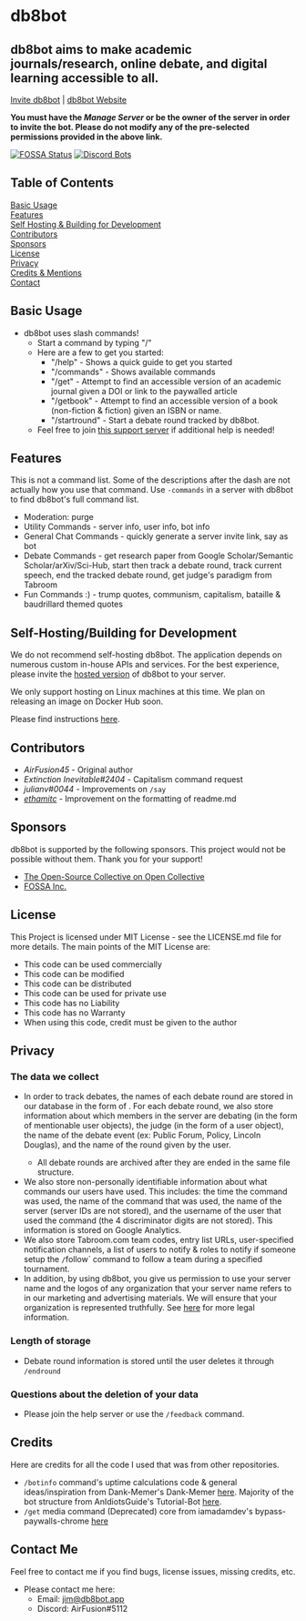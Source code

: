 # db8bot
## db8bot aims to make academic journals/research, online debate, and digital learning accessible to all.

[Invite db8bot](https://discord.com/oauth2/authorize?client_id=689368779305779204&permissions=310647056497&scope=bot%20applications.commands) | [db8bot Website](https://db8bot.app)

**You must have the *Manage Server* or be the owner of the server in order to invite the bot. Please do not modify any of the pre-selected permissions provided in the above link.**

[![FOSSA Status](https://app.fossa.com/api/projects/git%2Bgithub.com%2Fdb8bot%2Fdb8bot.svg?type=large)](https://app.fossa.com/projects/git%2Bgithub.com%2Fdb8bot%2Fdb8bot?ref=badge_large) [![Discord Bots](https://top.gg/api/widget/689368779305779204.svg)](https://top.gg/bot/689368779305779204)

<!-- [![db8bot's Widget](https://api.botlist.space/widget/689368779305779204/5 "db8bot's Widget")](https://botlist.space/bot/689368779305779204?utm_source=bls&utm_medium=widget&utm_campaign=689368779305779204) -->

<!-- [![db8bot's Widget] (https://arcane-botcenter.xyz/api/widget/689368779305779204.svg) "db8bot's Widget")](https://arcane-botcenter.xyz/bot/689368779305779204) -->

<!-- [![MBL](https://mythicalbots.xyz/bot/689368779305779204/embed?q=dark/ )](https://mythicalbots.xyz/bot/689368779305779204) -->

<!-- [discord.js](https://discord.js.org/). -->
## Table of Contents
[Basic Usage](#basic-usage)\
[Features](#features)\
[Self Hosting & Building for Development](#self-hostingbuilding-for-development)\
[Contributors](#contributors)\
[Sponsors](#sponsors)\
[License](#license)\
[Privacy](#privacy)\
[Credits & Mentions](#credits)\
[Contact](#contact-me)

## Basic Usage

* db8bot uses slash commands!
  * Start a command by typing "/"
  * Here are a few to get you started:
    * "/help" - Shows a quick guide to get you started
    * "/commands" - Shows available commands
    * "/get" - Attempt to find an accessible version of an academic journal given a DOI or link to the paywalled article
    * "/getbook" - Attempt to find an accessible version of a book (non-fiction & fiction) given an ISBN or name.
    * "/startround" - Start a debate round tracked by db8bot.
  * Feel free to join [this support server](https://discord.gg/rEQc7C7) if additional help is needed!

## Features

This is not a command list. Some of the descriptions after the dash are not actually how you use that command. Use `-commands` in a server with db8bot to find db8bot's full command list.
  * Moderation: purge
  * Utility Commands - server info, user info, bot info 
  * General Chat Commands - quickly generate a server invite link, say as bot
  * Debate Commands - get research paper from Google Scholar/Semantic Scholar/arXiv/Sci-Hub, start then track a debate round, track current speech, end the tracked debate round, get judge's paradigm from Tabroom
  * Fun Commands :) - trump quotes, communism, capitalism, bataille & baudrillard themed quotes

## Self-Hosting/Building for Development

We do not recommend self-hosting db8bot. The application depends on numerous custom in-house APIs and services. For the best experience, please invite the [hosted version](https://discord.com/oauth2/authorize?client_id=689368779305779204&permissions=310647056497&scope=bot%20applications.commands) of db8bot to your server.

We only support hosting on Linux machines at this time. We plan on releasing an image on Docker Hub soon.

Please find instructions [here](https://github.com/db8bot/db8bot/wiki/Self-Hosting-&-Building-for-Development).

## Contributors

* *AirFusion45* - Original author
* *Extinction Inevitable#2404* - Capitalism command request
* *julianv#0044* - Improvements on `/say`
* [*ethamitc*](https://github.com/ethamitc) - Improvement on the formatting of readme.md

## Sponsors
db8bot is supported by the following sponsors. This project would not be possible without them. Thank you for your support!

* [The Open-Source Collective on Open Collective](https://opencollective.com/db8bot)
* [FOSSA Inc.](https://www.fossa.com/?utm_source=FOSSA&utm_medium=db8bot)

## License 
This Project is licensed under MIT License - see the LICENSE.md file for more details. The main points of the MIT License are:
  
  * This code can be used commercially
  * This code can be modified
  * This code can be distributed
  * This code can be used for private use
  * This code has no Liability
  * This code has no Warranty
  * When using this code, credit must be given to the author

## Privacy

  ### The data we collect
  * In order to track debates, the names of each debate round are stored in our database in the form of <server id><name of the round given by the user>. For each debate round, we also store information about which members in the server are debating (in the form of mentionable user objects), the judge (in the form of a user object), the name of the debate event (ex: Public Forum, Policy, Lincoln Douglas), and the name of the round given by the user.
    * All debate rounds are archived after they are ended in the same file structure.
  * We also store non-personally identifiable information about what commands our users have used. This includes: the time the command was used, the name of the command that was used, the name of the server (server IDs are not stored), and the username of the user that used the command (the 4 discriminator digits are not stored). This information is stored on Google Analytics. 
  * We also store Tabroom.com team codes, entry list URLs, user-specified notification channels, a list of users to notify & roles to notify if someone setup the `/`follow` command to follow a team during a specified tournament. 
  * In addition, by using db8bot, you give us permission to use your server name and the logos of any organization that your server name refers to in our marketing and advertising materials. We will ensure that your organization is represented truthfully. See [here](https://www.gfrlaw.com/what-we-do/insights/beyond-brand-x-using-another%E2%80%99s-trademark-your-own-advertising) for more legal information.

  ### Length of storage
  * Debate round information is stored until the user deletes it through `/endround` 

  ### Questions about the deletion of your data
  * Please join the help server or use the `/feedback` command.

## Credits
Here are credits for all the code I used that was from other repositories.
  * `/botinfo` command's uptime calculations code & general ideas/inspiration from Dank-Memer's Dank-Memer [here](https://github.com/Dank-Memer/Dank-Memer).
Majority of the bot structure from AnIdiotsGuide's Tutorial-Bot [here](https://github.com/AnIdiotsGuide/Tutorial-Bot).
  * `/get` media command (Deprecated) core from iamadamdev's bypass-paywalls-chrome [here](https://github.com/iamadamdev/bypass-paywalls-chrome/)

## Contact Me
Feel free to contact me if you find bugs, license issues, missing credits, etc.

  * Please contact me here:
    * Email: jim@db8bot.app
    * Discord: AirFusion#5112
